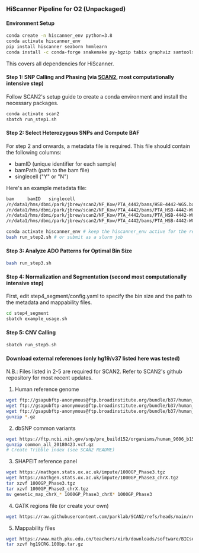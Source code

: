 ### HiScanner Pipeline for O2 (Unpackaged)

#### Environment Setup
```bash
conda create -n hiscanner_env python=3.8
conda activate hiscanner_env
pip install hiscanner seaborn hmmlearn
conda install -c conda-forge snakemake py-bgzip tabix graphviz samtools r-base
```
This covers all dependencies for HiScanner.

#### Step 1: SNP Calling and Phasing (via [SCAN2](https://github.com/parklab/SCAN2), most computationally intensive step)
Follow SCAN2's setup guide to create a conda environment and install the necessary packages.
```bash
conda activate scan2
sbatch run_step1.sh
```

#### Step 2: Select Heterozygous SNPs and Compute BAF

For step 2 and onwards, a metadata file is required. This file should contain the following columns:
- bamID (unique identifier for each sample)
- bamPath (path to the bam file)
- singlecell ("Y" or "N")

Here's an example metadata file:
```bash
bam     bamID   singlecell
/n/data1/hms/dbmi/park/jbrew/scan2/NF_Kow/PTA_4442/bams/HSB-4442-WGS.bam        HSB-4442-WGS    N
/n/data1/hms/dbmi/park/jbrew/scan2/NF_Kow/PTA_4442/bams/PTA_HSB-4442-WGS-A3.bam PTA_HSB-4442-WGS-A3     Y
/n/data1/hms/dbmi/park/jbrew/scan2/NF_Kow/PTA_4442/bams/PTA_HSB-4442-WGS-A4.bam PTA_HSB-4442-WGS-A4     Y
/n/data1/hms/dbmi/park/jbrew/scan2/NF_Kow/PTA_4442/bams/PTA_HSB-4442-WGS-A5.bam PTA_HSB-4442-WGS-A5     Y
```

```bash
conda activate hiscanner_env # keep the hiscanner_env active for the rest of the steps
bash run_step2.sh # or submit as a slurm job
```


#### Step 3: Analyze ADO Patterns for Optimal Bin Size
```bash
bash run_step3.sh
```

#### Step 4: Normalization and Segmentation (second most computationally intensive step)
First, edit step4_segment/config.yaml to specify the bin size and the path to the metadata and mappability files.

```bash
cd step4_segment
sbatch example_usage.sh
```

#### Step 5: CNV Calling
```bash
sbatch run_step5.sh
```

#### Download external references (only hg19/v37 listed here was tested)
N.B.: Files listed in 2-5 are required for SCAN2. Refer to SCAN2's github repository for most recent updates.

1. Human reference genome
```bash
wget ftp://gsapubftp-anonymous@ftp.broadinstitute.org/bundle/b37/human_g1k_v37_decoy.fasta.gz
wget ftp://gsapubftp-anonymous@ftp.broadinstitute.org/bundle/b37/human_g1k_v37_decoy.fasta.fai.gz
wget ftp://gsapubftp-anonymous@ftp.broadinstitute.org/bundle/b37/human_g1k_v37_decoy.dict.gz
gunzip *.gz
```
2. dbSNP common variants
```bash
wget https://ftp.ncbi.nih.gov/snp/pre_build152/organisms/human_9606_b151_GRCh37p13/VCF/common_all_20180423.vcf.gz
gunzip common_all_20180423.vcf.gz
# Create Tribble index (see SCAN2 README)
```

3. SHAPEIT reference panel
```bash
wget https://mathgen.stats.ox.ac.uk/impute/1000GP_Phase3.tgz
wget https://mathgen.stats.ox.ac.uk/impute/1000GP_Phase3_chrX.tgz
tar xzvf 1000GP_Phase3.tgz
tar xzvf 1000GP_Phase3_chrX.tgz
mv genetic_map_chrX_* 1000GP_Phase3_chrX* 1000GP_Phase3
```

4. GATK regions file (or create your own)
```bash
wget https://raw.githubusercontent.com/parklab/SCAN2/refs/heads/main/resources/analysis_regions/analysis_regions_file_hs37d5.txt
```

5. Mappability files
```bash
wget https://www.math.pku.edu.cn/teachers/xirb/downloads/software/BICseq2/Mappability/hg19CRG.100bp.tar.gz
tar xzvf hg19CRG.100bp.tar.gz
```